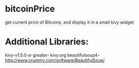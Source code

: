 bitcoinPrice
============

get current price of Bitcoins, and display it in a small kivy widget

Additional Libraries:
=====================
kivy-v1.5.0 or greater- kivy.org
beautifulsoup4- http://www.crummy.com/software/BeautifulSoup/
